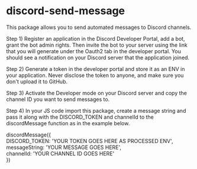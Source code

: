# discord-send-message
This package allows you to send automated messages to Discord channels.

Step 1) Register an application in the Discord Developer Portal, add a bot, grant the bot admin rights. Then invite the bot to your server using the link that you will generate under the Oauth2 tab in the developer portal. You should see a notification on your Discord server that the application joined.

Step 2) Generate a token in the developer portal and store it as an ENV in your application. Never disclose the token to anyone, and make sure you don't upload it to GitHub.

Step 3) Activate the Developer mode on your Discord server and copy the channel ID you want to send messages to.

Step 4) In your JS code import this package, create a message string and pass it along with the DISCORD_TOKEN and channelId to the discordMessage function as in the example below.

discordMessage({ \
DISCORD_TOKEN: 'YOUR TOKEN GOES HERE AS PROCESSED ENV', \
messageString: 'YOUR MESSAGE GOES HERE', \
channelId: 'YOUR CHANNEL ID GOES HERE'\
})


